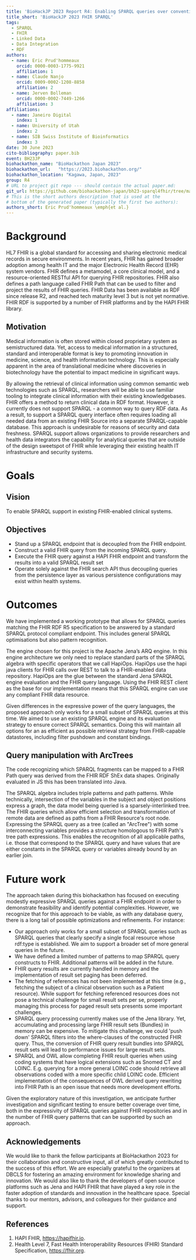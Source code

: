 ```yaml
---
title: 'BioHackJP 2023 Report R4: Enabling SPARQL queries over conventional medical records'
title_short: 'BioHackJP 2023 FHIR SPARQL'
tags:
  - SPARQL
  - FHIR
  - Linked Data
  - Data Integration
  - RDF
authors:
  - name: Eric Prud'hommeaux
    orcid: 0000-0003-1775-9921
    affiliation: 1
  - name: Claude Nanjo
    orcid: 0009-0002-1208-8858
    affiliation: 2
  - name: Jerven Bolleman
    orcid: 0000-0002-7449-1266
    affiliation: 3
affiliations:
  - name: Janeiro Digital
    index: 1
  - name: University of Utah
    index: 2
  - name: SIB Swiss Institute of Bioinformatics
    index: 3
date: 30 June 2023
cito-bibliography: paper.bib
event: BH23JP
biohackathon_name: "BioHackathon Japan 2023"
biohackathon_url:   "https://2023.biohackathon.org/"
biohackathon_location: "Kagawa, Japan, 2023"
group: R4
# URL to project git repo --- should contain the actual paper.md:
git_url: https://github.com/biohackathon-japan/bh23-sparql4fhir/tree/main/paper
# This is the short authors description that is used at the
# bottom of the generated paper (typically the first two authors):
authors_short: Eric Prud'hommeaux \emph{et al.}
---
```


# Background

HL7 FHIR is a global standard for accessing and sharing electronic medical records in secure environments. In recent years, FHIR has gained broader adoption among health IT and the major Electronic Health Record (EHR) system vendors. FHIR defines a metamodel, a core clinical model, and a resource-oriented RESTful API for querying FHIR repositories. FHIR also defines a path language called FHIR Path that can be used to filter and project the results of FHIR queries. FHIR Data has been available as RDF since release R2, and reached tech maturity level 3 but is not yet normative. FHIR RDF is supported by a number of FHIR platforms and by the HAPI FHIR library.

## Motivation

Medical information is often stored within closed proprietary system as semistructured data. Yet, access to medical information in a structured, standard and interoperable format is key to promoting innovation in medicine, science, and health information technology. This is especially apparent in the area of translational medicine where discoveries in biotechnology have the potential to impact medicine in significant ways. 

By allowing the retrieval of clinical information using common semantic web technologies such as SPARQL, researchers will be able to use familiar tooling to integrate clinical information with their existing knowledgebases. FHIR offers a method to return clinical data in RDF format. However, it currently does not support SPARQL - a common way to query RDF data. As a result, to support a SPARQL query interface often requires loading all needed data from an existing FHIR Source into a separate SPARQL-capable database. This approach is undesirable for reasons of security and data freshness. SPARQL support allows organizations to provide researchers and health data integrators the capability for analytical queries that are outside of the design sweetspot of FHIR while leveraging their existing health IT infrastructure and security systems. 

# Goals

## Vision

To enable SPARQL support in existing FHIR-enabled clinical systems. 

## Objectives

* Stand up a SPARQL endpoint that is decoupled from the FHIR endpoint.
* Construct a valid FHIR query from the incoming SPARQL query.
* Execute the FHIR query against a HAPI FHIR endpoint and transform the results into a valid SPARQL result set
* Operate solely against the FHIR search API thus decoupling queries from the persistence layer as various persistence configurations may exist within health systems.

# Outcomes

We have implemented a working prototype that allows for SPARQL queries matching the FHIR RDF R5 specification to be answered by a standard SPARQL protocol compliant endpoint. This includes general SPARQL optimisations but also pattern recognition. 

The engine chosen for this project is the Apache Jena’s ARQ engine. In this engine architecture we only need to replace standard parts of the SPARQL algebra with specific operators that we call HapiOps. HapiOps use the hapi java clients for FHIR calls over REST to talk to a FHIR-enabled data repository. HapiOps are the glue between the standard Jena SPARQL engine evaluation and the FHIR query language. Using the FHIR REST client as the base for our implementation means that this SPARQL engine can use any compliant FHIR data resource.

Given differences in the expressive power of the query languages, the proposed approach only works for a small subset of SPARQL queries at this time. We aimed to use an existing SPARQL engine and its evaluation strategy to ensure correct SPARQL semantics. Doing this will maintain all options for an as efficient as possible retrieval strategy from FHIR-capable datastores, including filter pushdown and constant bindings.

## Query manipulation with ArcTrees

The code recognizing which SPARQL fragments can be mapped to a FHIR Path query was derived from the FHIR RDF ShEx data shapes. Originally evaluated in JS this has been translated into Java.

The SPARQL algebra includes triple patterns and path patterns. While technically, intersection of the variables in the subject and object positions express a graph, the data model being queried is a sparsely-interlinked tree. The FHIR queries which allow efficient selection and transformation of remote data are defined as paths from a FHIR Resource's root node. Expressing the SPARQL query as a tree (called an "ArcTree") with some interconnecting variables provides a structure homologous to FHIR Path's tree path expressions. This enables the recognition of all applicable paths, i.e. those that correspond to the SPARQL query and have values that are either constants in the SPARQL query or variables already bound by an earlier join.

# Future work

The approach taken during this biohackathon has focused on executing modestly expressive SPARQL queries against a FHIR endpoint in order to demonstrate feasibility and identify potential complexities. However, we recognize that for this approach to be viable, as with any database query, there is a long tail of possible optimizations and refinements. For instance: 

* Our approach only works for a small subset of SPARQL queries such as SPARQL queries that clearly specify a single focal resource whose rdf:type is established. We aim to support a broader set of more general queries in the future.
* We have defined a limited number of patterns to map SPARQL query constructs to FHIR. Additional patterns will be added in the future.
* FHIR query results are currently handled in memory and the implementation of result set paging has been deferred.
* The fetching of references has not been implemented at this time (e.g., fetching the subject of a clinical observation such as a Patient resource). While support for fetching referenced resources does not pose a technical challenge for small result sets per se, properly managing this process for paged result sets presents some important challenges. 
* SPARQL query processing currently makes use of the Jena library. Yet, accumulating and processing large FHIR result sets (Bundles) in memory can be expensive. To mitigate this challenge, we could 'push down' SPARQL filters into the where-clauses of the constructed FHIR query. Thus, the conversion of FHIR query result bundles into SPARQL result sets will lead to performance issues for large result sets.
* SPARQL and OWL allow completing FHIR result queries when using coding systems that have logical extensions such as Snomed CT and LOINC. E.g. querying for a more general LOINC code should retrieve all observations coded with a more specific child LOINC code. Efficient implementation of the consequences of OWL derived query rewriting into FHIR Path is an open issue that needs more development efforts.

Given the exploratory nature of this investigation, we anticipate further investigation and significant testing to ensure better coverage over time, both in the expressivity of SPARQL queries against FHIR repositories and in the number of FHIR query patterns that can be supported by such an approach.

## Acknowledgements

We would like to thank the fellow participants at BioHackathon 2023 for their collaboration and constructive input, all of which greatly contributed to the success of this effort. We are especially grateful to the organizers at DBCLS for fostering an amazing environment for knowledge sharing and innovation. We would also like to thank the developers of open source platforms such as Jena and HAPI FHIR that have played a key role in the faster adoption of standards and innovation in the healthcare space. Special thanks to our mentors, advisors, and colleagues for their guidance and support.

## References

1. HAPI FHIR, <https://hapifhir.io>.
2. Health Level 7, Fast Health Interoperability Resources (FHIR) Standard Specification, <https://fhir.org>.

